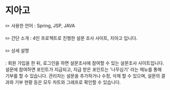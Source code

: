 # 지아고

✏️ 사용한 언어 : Spring, JSP, JAVA

✏️ 간단 소개 : 4인 프로젝트로 진행한 설문 조사 사이트, 지아고 입니다.

✏️ 상세 설명

: 회원 가입을 한 뒤, 로그인을 하면 설문조사에 참여할 수 있는 설문조사 사이트입니다. 
설문에 참여하면 포인트가 지급되고, 지급 받은 포인트는 '나무심기' 라는 메뉴를 통해 기부를 할 수 있습니다. 
관리자는 설문을 추가하거나 수정, 삭제 할 수 있으며, 설문의 결과와 기부 현황 등은 모두 차트와 그래프로 확인할 수 있습니다.
